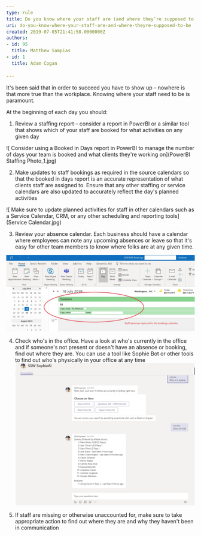 ```yaml
---
type: rule
title: Do you know where your staff are (and where they’re supposed to be)?
uri: do-you-know-where-your-staff-are-and-where-theyre-supposed-to-be
created: 2019-07-05T21:41:58.0000000Z
authors:
- id: 95
  title: Matthew Sampias
- id: 1
  title: Adam Cogan

---
```


It's been said that in order to succeed you have to show up – nowhere is that more true than the workplace.  Knowing where your staff need to be is paramount.
 
At the beginning of each day you should:

1. Review a staffing report – consider a report in PowerBI or a similar tool that shows which of your staff are booked for what activities on any given day

![ Consider using a Booked in Days report in PowerBI to manage the number of days your team is booked and what clients they're working on](PowerBI Staffing Photo_1.jpg)

2. Make updates to staff bookings as required in the source calendars so that the booked in days report is an accurate representation of what clients staff are assigned to.  Ensure that any other staffing or service calendars are also updated to accurately reflect the day's planned activities


![ Make sure to update planned activities for staff in other calendars such as a Service Calendar, CRM, or any other scheduling and reporting tools](Service Calendar.jpg)

3. Review your absence calendar.  Each business should have a calendar where employees can note any upcoming absences or leave so that it's easy for other team members to know where folks are at any given time. 

![ Have your staff leave bookings in a staff leave calendar so you can tell quickly who's scheduled to be out of the office](absences.jpg)

4. Check who's in the office.  Have a look at who's currently in the office and if someone's not present or doesn't have an absence or booking, find out where they are.  You can use a tool like Sophie Bot or other tools to find out who's physically in your office at any time
![ You can use a Bot like Sophie AI to provide a staffing report of who is physically the office today](SophieBot.jpg) 

5. If staff are missing or otherwise unaccounted for, make sure to take appropriate action to find out where they are and why they haven't been in communication
